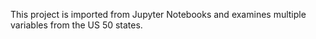 This project is imported from Jupyter Notebooks and examines multiple variables from the US 50 states. 
